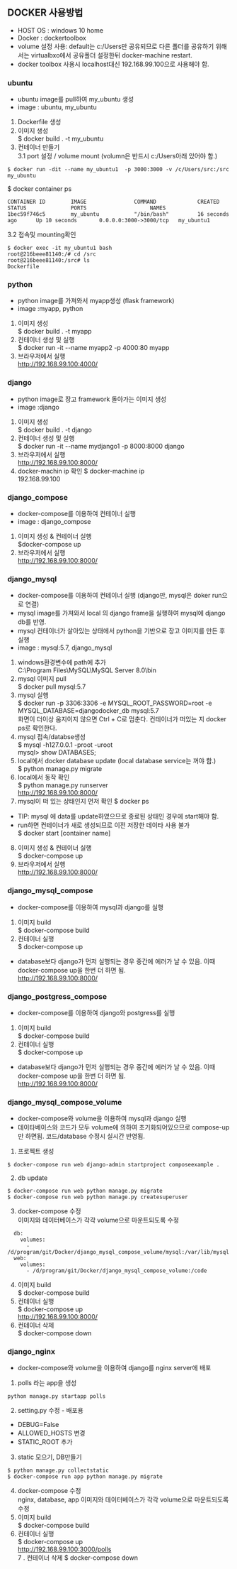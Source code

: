 ## DOCKER 사용방법
* HOST OS : windows 10 home
* Docker : dockertoolbox
* volume 설정 사용: default는 c:/Users만 공유되므로 다른 폴더를 공유하기 위해서는 virtualbxo에서 공유폴더 설정한뒤 docker-machine restart. 
* docker toolbox 사용시 localhost대신 192.168.99.100으로 사용해야 함. 
### ubuntu
* ubuntu image를 pull하여 my_ubuntu 생성
* image : ubuntu, my_ubuntu  
1. Dockerfile 생성  
2. 이미지 생성  
$ docker build . -t my_ubuntu
3. 컨테이너 만들기    
3.1 port 설정 / volume mount (volumn은 반드시 c:/Users아래 있어야 함.)    
```
$ docker run -dit --name my_ubuntu1  -p 3000:3000 -v /c/Users/src:/src my_ubuntu    
```

$ docker container ps    
```
CONTAINER ID        IMAGE               COMMAND             CREATED             STATUS              PORTS                    NAMES
1bec59f746c5        my_ubuntu           "/bin/bash"         16 seconds ago      Up 10 seconds       0.0.0.0:3000->3000/tcp   my_ubuntu1
```
3.2  접속및 mounting확인   
```
$ docker exec -it my_ubuntu1 bash
root@216beee81140:/# cd /src
root@216beee81140:/src# ls
Dockerfile
```
### python
* python image를 가져와서 myapp생성 (flask framework)
* image :myapp, python
1. 이미지 생성  
$ docker build . -t myapp  
2. 컨테이너 생성 및 실행  
$ docker run -it --name myapp2 -p 4000:80 myapp  
3. 브라우저에서 실행  
http://192.168.99.100:4000/  

### django
* python image로 장고 framework 돌아가는 이미지 생성 
* image :django
1. 이미지 생성  
$ docker build . -t django  
2. 컨테이너 생성 및 실행  
$ docker run -it --name mydjango1 -p 8000:8000 django  
3. 브라우저에서 실행  
http://192.168.99.100:8000/  
4. docker-machin ip 확인
$ docker-machine ip  
192.168.99.100


### django_compose
* docker-compose를 이용하여 컨테이너 실행
* image : django_compose
1. 이미지 생성 & 컨테이너 실행  
$docker-compose up   
2. 브라우저에서 실행  
http://192.168.99.100:8000/


### django_mysql
* docker-compose를 이용하여 컨테이너 실행 (django만, mysql은 doker run으로 연결) 
* mysql image를 가져와서 local 의 django frame을 실행하여 mysql에 django db를 반영. 
* mysql 컨테이너가 살아있는 상태에서  python을 기반으로 장고 이미지를 만든 후 실행 
* image : mysql:5.7, django_mysql   
1. windows환경변수에 path에 추가   
C:\Program Files\MySQL\MySQL Server 8.0\bin   
2. mysql 이미지 pull  
$ docker pull mysql:5.7   
3. mysql 실행   
$ docker run -p 3306:3306 -e MYSQL_ROOT_PASSWORD=root -e MYSQL_DATABASE=djangodocker_db mysql:5.7  
화면이 더이상 움지이지 않으면 Ctrl + C로 멈춘다. 컨테이너가 떠있는 지 docker ps로 확인한다. 
4. mysql 접속/databse생성    
$ mysql -h127.0.0.1 -proot -uroot  
mysql> show DATABASES;  
5. local에서 docker database update  (local database service는 꺼야 함.)  
$ python manage.py migrate
6. local에서 동작 확인  
$ python manage.py runserver  
http://192.168.99.100:8000/   
7. mysql이 떠 있는 상태인지 먼저 확인
$ docker ps   
* TIP: mysql 에 data를 update하였으므로 종료된 상태인 경우에 start해야 함.   
* run하면 컨테이너가 새로 생성되므로 이전 저장한 데이타 사용 불가   
$ docker start [container name]   
8. 이미지 생성 & 컨테이너 실행    
$ docker-compose up  
9. 브라우저에서 실행  
http://192.168.99.100:8000/


### django_mysql_compose
* docker-compose를 이용하여 mysql과 django를 실행
1. 이미지 build   
$ docker-compose build
2. 컨테이너 실행  
$ docker-compose up
* database보다 django가 먼저 실행되는 경우 중간에 에러가 날 수 있음. 이때 docker-compose up을 한번 더 하면 됨.  
http://192.168.99.100:8000/  

### django_postgress_compose
* docker-compose를 이용하여 django와 postgress를 실행
1. 이미지 build   
$ docker-compose build
2. 컨테이너 실행   
$ docker-compose up
* database보다 django가 먼저 실행되는 경우 중간에 에러가 날 수 있음. 이때 docker-compose up을 한번 더 하면 됨.  
http://192.168.99.100:8000/  

### django_mysql_compose_volume
* docker-compose와 volume을 이용하여 mysql과 django 실행
* 데이타베이스와 코드가 모두 volume에 의하여 초기화되어있으므로 compose-up만 하면됨. 코드/database 수정시 실시간 반영됨. 
1. 프로젝트 생성 
```
$ docker-compose run web django-admin startproject composeexample .
```
2. db update
```
$ docker-compose run web python manage.py migrate
$ docker-compose run web python manage.py createsuperuser
```
3. docker-compose 수정  
이미지와 데이터베이스가 각각 volume으로 마운트되도록 수정 
```
  db:
    volumes:
      - /d/program/git/Docker/django_mysql_compose_volume/mysql:/var/lib/mysql
  web:
    volumes:
      - /d/program/git/Docker/django_mysql_compose_volume:/code
```
4. 이미지 build   
$ docker-compose build
5. 컨테이너 실행   
$ docker-compose up    
http://192.168.99.100:8000/    
6. 컨테이너 삭제  
$ docker-compose down 

### django_nginx
* docker-compose와 volume을 이용하여 django를 nginx server에 배포
1. polls 라는 app을 생성  
```
python manage.py startapp polls
```
2. setting.py 수정 - 배포용 
* DEBUG=False 
* ALLOWED_HOSTS 변경
* STATIC_ROOT 추가 
3. static 모으기, DB만들기  
```
$ python manage.py collectstatic
$ docker-compose run app python manage.py migrate
```
4. docker-compose 수정  
nginx, database, app 이미지와 데이터베이스가 각각 volume으로 마운트되도록 수정 
5. 이미지 build   
$ docker-compose build
6. 컨테이너 실행   
$ docker-compose up    
http://192.168.99.100:3000/polls    
7 . 컨테이너 삭제
$ docker-compose down 

